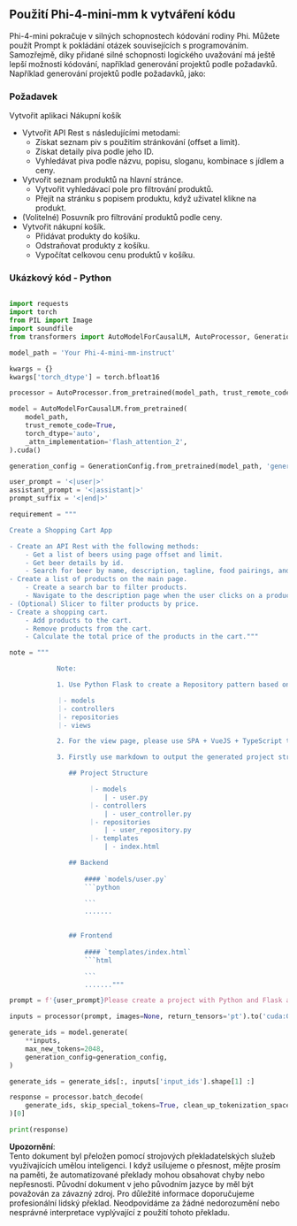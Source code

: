 ## **Použití Phi-4-mini-mm k vytváření kódu**

Phi-4-mini pokračuje v silných schopnostech kódování rodiny Phi. Můžete použít Prompt k pokládání otázek souvisejících s programováním. Samozřejmě, díky přidané silné schopnosti logického uvažování má ještě lepší možnosti kódování, například generování projektů podle požadavků. Například generování projektů podle požadavků, jako:

### **Požadavek**

Vytvořit aplikaci Nákupní košík

- Vytvořit API Rest s následujícími metodami:
    - Získat seznam piv s použitím stránkování (offset a limit).
    - Získat detaily piva podle jeho ID.
    - Vyhledávat piva podle názvu, popisu, sloganu, kombinace s jídlem a ceny.
- Vytvořit seznam produktů na hlavní stránce.
    - Vytvořit vyhledávací pole pro filtrování produktů.
    - Přejít na stránku s popisem produktu, když uživatel klikne na produkt.
- (Volitelné) Posuvník pro filtrování produktů podle ceny.
- Vytvořit nákupní košík.
    - Přidávat produkty do košíku.
    - Odstraňovat produkty z košíku.
    - Vypočítat celkovou cenu produktů v košíku.

### **Ukázkový kód - Python**

```python

import requests
import torch
from PIL import Image
import soundfile
from transformers import AutoModelForCausalLM, AutoProcessor, GenerationConfig,pipeline,AutoTokenizer

model_path = 'Your Phi-4-mini-mm-instruct'

kwargs = {}
kwargs['torch_dtype'] = torch.bfloat16

processor = AutoProcessor.from_pretrained(model_path, trust_remote_code=True)

model = AutoModelForCausalLM.from_pretrained(
    model_path,
    trust_remote_code=True,
    torch_dtype='auto',
    _attn_implementation='flash_attention_2',
).cuda()

generation_config = GenerationConfig.from_pretrained(model_path, 'generation_config.json')

user_prompt = '<|user|>'
assistant_prompt = '<|assistant|>'
prompt_suffix = '<|end|>'

requirement = """

Create a Shopping Cart App

- Create an API Rest with the following methods:
    - Get a list of beers using page offset and limit.
    - Get beer details by id.
    - Search for beer by name, description, tagline, food pairings, and price.
- Create a list of products on the main page.
    - Create a search bar to filter products.
    - Navigate to the description page when the user clicks on a product.
- (Optional) Slicer to filter products by price.
- Create a shopping cart.
    - Add products to the cart.
    - Remove products from the cart.
    - Calculate the total price of the products in the cart."""

note = """ 

            Note:

            1. Use Python Flask to create a Repository pattern based on the following structure to generate the files

            ｜- models
            ｜- controllers
            ｜- repositories
            ｜- views

            2. For the view page, please use SPA + VueJS + TypeScript to build

            3. Firstly use markdown to output the generated project structure (including directories and files), and then generate the  file names and corresponding codes step by step, output like this 

               ## Project Structure

                    ｜- models
                        | - user.py
                    ｜- controllers
                        | - user_controller.py
                    ｜- repositories
                        | - user_repository.py
                    ｜- templates
                        | - index.html

               ## Backend
                 
                   #### `models/user.py`
                   ```python

                   ```
                   .......
               

               ## Frontend
                 
                   #### `templates/index.html`
                   ```html

                   ```
                   ......."""

prompt = f'{user_prompt}Please create a project with Python and Flask according to the following requirements：\n{requirement}{note}{prompt_suffix}{assistant_prompt}'

inputs = processor(prompt, images=None, return_tensors='pt').to('cuda:0')

generate_ids = model.generate(
    **inputs,
    max_new_tokens=2048,
    generation_config=generation_config,
)

generate_ids = generate_ids[:, inputs['input_ids'].shape[1] :]

response = processor.batch_decode(
    generate_ids, skip_special_tokens=True, clean_up_tokenization_spaces=False
)[0]

print(response)

```

**Upozornění**:  
Tento dokument byl přeložen pomocí strojových překladatelských služeb využívajících umělou inteligenci. I když usilujeme o přesnost, mějte prosím na paměti, že automatizované překlady mohou obsahovat chyby nebo nepřesnosti. Původní dokument v jeho původním jazyce by měl být považován za závazný zdroj. Pro důležité informace doporučujeme profesionální lidský překlad. Neodpovídáme za žádné nedorozumění nebo nesprávné interpretace vyplývající z použití tohoto překladu.